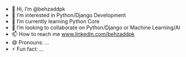 - 👋 Hi, I’m @behzaddpk
- 👀 I’m interested in Python/Django Development
- 🌱 I’m currently learning Python Core
- 💞️ I’m looking to collaborate on Python/Django or Machine Learning/AI
- 📫 How to reach me www.linkedin.com/behzaddpk
- 😄 Pronouns: ...
- ⚡ Fun fact: ...

<!---
behzaddpk/behzaddpk is a ✨ special ✨ repository because its `README.md` (this file) appears on your GitHub profile.
You can click the Preview link to take a look at your changes.
--->
